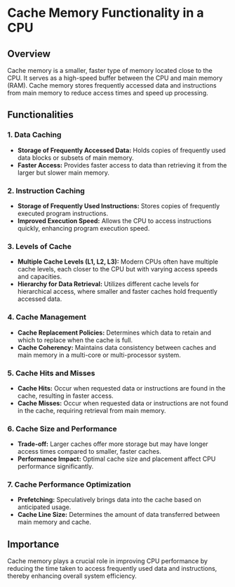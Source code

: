 # Cache Memory Functionality in a CPU

## Overview

Cache memory is a smaller, faster type of memory located close to the CPU. It serves as a high-speed buffer between the CPU and main memory (RAM). Cache memory stores frequently accessed data and instructions from main memory to reduce access times and speed up processing.

## Functionalities

### 1. Data Caching

- **Storage of Frequently Accessed Data:** Holds copies of frequently used data blocks or subsets of main memory.
- **Faster Access:** Provides faster access to data than retrieving it from the larger but slower main memory.

### 2. Instruction Caching

- **Storage of Frequently Used Instructions:** Stores copies of frequently executed program instructions.
- **Improved Execution Speed:** Allows the CPU to access instructions quickly, enhancing program execution speed.

### 3. Levels of Cache

- **Multiple Cache Levels (L1, L2, L3):** Modern CPUs often have multiple cache levels, each closer to the CPU but with varying access speeds and capacities.
- **Hierarchy for Data Retrieval:** Utilizes different cache levels for hierarchical access, where smaller and faster caches hold frequently accessed data.

### 4. Cache Management

- **Cache Replacement Policies:** Determines which data to retain and which to replace when the cache is full.
- **Cache Coherency:** Maintains data consistency between caches and main memory in a multi-core or multi-processor system.

### 5. Cache Hits and Misses

- **Cache Hits:** Occur when requested data or instructions are found in the cache, resulting in faster access.
- **Cache Misses:** Occur when requested data or instructions are not found in the cache, requiring retrieval from main memory.

### 6. Cache Size and Performance

- **Trade-off:** Larger caches offer more storage but may have longer access times compared to smaller, faster caches.
- **Performance Impact:** Optimal cache size and placement affect CPU performance significantly.

### 7. Cache Performance Optimization

- **Prefetching:** Speculatively brings data into the cache based on anticipated usage.
- **Cache Line Size:** Determines the amount of data transferred between main memory and cache.

## Importance

Cache memory plays a crucial role in improving CPU performance by reducing the time taken to access frequently used data and instructions, thereby enhancing overall system efficiency.
